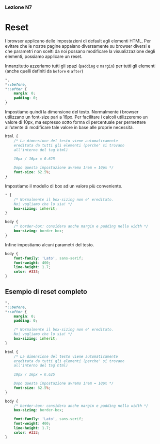 ### Lezione N7

# Reset

I browser applicano delle impostazioni di default agli elementi HTML. Per evitare che le nostre pagine appaiano
diversamente su browser diversi e che parametri non scelti da noi possano modificare
la visualizzazione degli elementi, possiamo applicare un reset.

Innanzitutto azzeriamo tutti gli spazi (`padding` e `margin`) per tutti gli elementi
(anche quelli definiti da `before` e `after`)

```css
*,
*::before,
*::after {
    margin: 0;
    padding: 0;
}
```

Impostiamo quindi la dimensione del testo. Normalmente i browser utilizzano un font-size pari a 16px.
Per facilitare i calcoli utilizzeremo un valore di 10px, ma espresso sotto forma di percentuale
per permettere all'utente di modificare tale valore in base alle proprie necessità.

```css
html {
    /* La dimensione del testo viene automaticamente
    ereditata da tutti gli elementi (perche' si trovano
    all'interno del tag html)
    
    10px / 16px = 0.625

    Dopo questa impostazione avremo 1rem = 10px */
    font-size: 62.5%;
}
```

Impostiamo il modello di box ad un valore più conveniente.

```css
* {
    /* Normalmente il box-sizing non e' ereditato.
    Noi vogliamo che lo sia! */
    box-sizing: inherit;
}

body {
    /* border-box: considera anche margin e padding nella width */
    box-sizing: border-box;
}
```

Infine impostiamo alcuni parametri del testo.

```css
body {
    font-family: 'Lato', sans-serif;
    font-weight: 400;
    line-height: 1.7;
    color: #333;
}
```

## Esempio di reset completo

```css
*,
*::before,
*::after {
    margin: 0;
    padding: 0;

    /* Normalmente il box-sizing non e' ereditato.
    Noi vogliamo che lo sia! */
    box-sizing: inherit;
}

html {
    /* La dimensione del testo viene automaticamente
    ereditata da tutti gli elementi (perche' si trovano
    all'interno del tag html)
    
    10px / 16px = 0.625

    Dopo questa impostazione avremo 1rem = 10px */
    font-size: 62.5%;
}

body {
    /* border-box: considera anche margin e padding nella width */
    box-sizing: border-box;

    font-family: 'Lato', sans-serif;
    font-weight: 400;
    line-height: 1.7;
    color: #333;
}
```